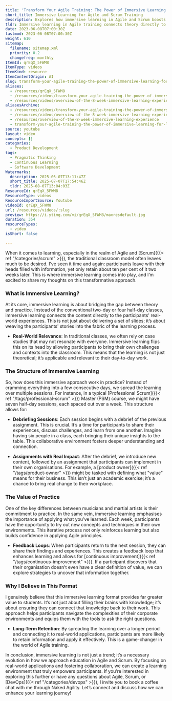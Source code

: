```yaml
---
title: 'Transform Your Agile Training: The Power of Immersive Learning for Lasting Impact'
short_title: Immersive Learning for Agile and Scrum Training
description: Explores how immersive learning in Agile and Scrum boosts retention and real-world application by using spaced sessions, practical assignments, and collaborative feedback.
tldr: Immersive learning in Agile training connects theory directly to participants' real work, leading to better retention and practical application compared to traditional classroom methods. Spreading sessions over time, using real assignments, and fostering peer feedback help teams apply new concepts and drive meaningful change in their organizations. Consider adopting this approach to make Agile training more relevant and impactful for your teams.
date: 2023-06-08T07:00:30Z
lastmod: 2023-06-08T07:00:30Z
weight: 610
sitemap:
  filename: sitemap.xml
  priority: 0.2
  changefreq: monthly
ItemId: qrEqX_5FWM8
ItemType: videos
ItemKind: resource
ItemContentOrigin: AI
slug: transform-your-agile-training-the-power-of-immersive-learning-for-lasting-impact
aliases:
  - /resources/qrEqX_5FWM8
  - /resources/videos/transform-your-agile-training-the-power-of-immersive-learning-for-lasting-impact
  - /resources/videos/overview-of-the-8-week-immersive-learning-experience
aliasesArchive:
  - /resources/videos/transform-your-agile-training-the-power-of-immersive-learning-for-lasting-impact
  - /resources/videos/overview-of-the-8-week-immersive-learning-experience
  - /resources/overview-of-the-8-week-immersive-learning-experience
  - transform-your-agile-training-the-power-of-immersive-learning-for-lasting-impact
source: youtube
layout: video
concepts: []
categories:
  - Product Development
tags:
  - Pragmatic Thinking
  - Continuous Learning
  - Software Development
Watermarks:
  description: 2025-05-07T13:11:47Z
  short_title: 2025-07-07T17:54:46Z
  tldr: 2025-08-07T13:04:03Z
ResourceId: qrEqX_5FWM8
ResourceType: videos
ResourceImportSource: Youtube
videoId: qrEqX_5FWM8
url: /resources/videos/:slug
preview: https://i.ytimg.com/vi/qrEqX_5FWM8/maxresdefault.jpg
duration: 354
resourceTypes:
  - video
isShort: false

---
```

When it comes to learning, especially in the realm of Agile and [Scrum]({{< ref "/categories/scrum" >}}), the traditional classroom model often leaves much to be desired. I’ve seen it time and again: participants leave with their heads filled with information, yet only retain about ten per cent of it two weeks later. This is where immersive learning comes into play, and I’m excited to share my thoughts on this transformative approach.

### What is Immersive Learning?

At its core, immersive learning is about bridging the gap between theory and practice. Instead of the conventional two-day or four half-day classes, immersive learning connects the content directly to the participants' real-world experiences. This is not just about delivering a set of slides; it’s about weaving the participants' stories into the fabric of the learning process.

- **Real-World Relevance**: In traditional classes, we often rely on case studies that may not resonate with everyone. Immersive learning flips this on its head by allowing participants to bring their own challenges and contexts into the classroom. This means that the learning is not just theoretical; it’s applicable and relevant to their day-to-day work.

### The Structure of Immersive Learning

So, how does this immersive approach work in practice? Instead of cramming everything into a few consecutive days, we spread the learning over multiple sessions. For instance, in a typical [Professional Scrum]({{< ref "/tags/professional-scrum" >}}) Master (PSM) course, we might have seven half-day sessions, each spaced out over a week. This structure allows for:

- **Debriefing Sessions**: Each session begins with a debrief of the previous assignment. This is crucial. It’s a time for participants to share their experiences, discuss challenges, and learn from one another. Imagine having six people in a class, each bringing their unique insights to the table. This collaborative environment fosters deeper understanding and connection.

- **Assignments with Real Impact**: After the debrief, we introduce new content, followed by an assignment that participants can implement in their own organisations. For example, a [product owner]({{< ref "/tags/product-owner" >}}) might be tasked with defining what "value" means for their business. This isn’t just an academic exercise; it’s a chance to bring real change to their workplace.

### The Value of Practice

One of the key differences between musicians and martial artists is their commitment to practice. In the same vein, immersive learning emphasises the importance of applying what you’ve learned. Each week, participants have the opportunity to try out new concepts and techniques in their own environments. This iterative process not only reinforces learning but also builds confidence in applying Agile principles.

- **Feedback Loops**: When participants return to the next session, they can share their findings and experiences. This creates a feedback loop that enhances learning and allows for [continuous improvement]({{< ref "/tags/continuous-improvement" >}}). If a participant discovers that their organisation doesn’t even have a clear definition of value, we can explore strategies to uncover that information together.

### Why I Believe in This Format

I genuinely believe that this immersive learning format provides far greater value to students. It’s not just about filling their brains with knowledge; it’s about ensuring they can connect that knowledge back to their work. This approach helps participants navigate the complexities of their corporate environments and equips them with the tools to ask the right questions.

- **Long-Term Retention**: By spreading the learning over a longer period and connecting it to real-world applications, participants are more likely to retain information and apply it effectively. This is a game-changer in the world of Agile training.

In conclusion, immersive learning is not just a trend; it’s a necessary evolution in how we approach education in Agile and Scrum. By focusing on real-world applications and fostering collaboration, we can create a learning environment that truly empowers participants. If you’re interested in exploring this further or have any questions about Agile, Scrum, or [DevOps]({{< ref "/categories/devops" >}}), I invite you to book a coffee chat with me through Naked Agility. Let’s connect and discuss how we can enhance your learning journey!
